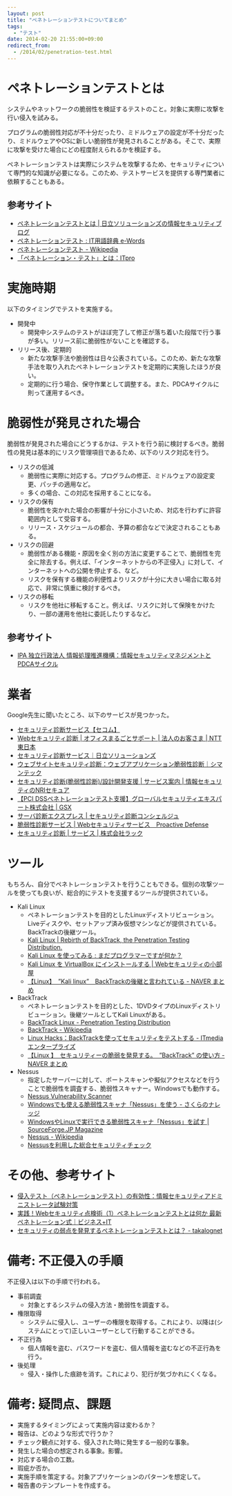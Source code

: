 ```yaml
---
layout: post
title: "ペネトレーションテストについてまとめ"
tags:
  - "テスト"
date: 2014-02-20 21:55:00+09:00
redirect_from:
  - /2014/02/penetration-test.html
---
```


# ペネトレーションテストとは

システムやネットワークの脆弱性を検証するテストのこと。対象に実際に攻撃を行い侵入を試みる。

プログラムの脆弱性対応が不十分だったり、ミドルウェアの設定が不十分だったり、ミドルウェアやOSに新しい脆弱性が発見されることがある。そこで、実際に攻撃を受けた場合にどの程度耐えられるかを検証する。

ペネトレーションテストは実際にシステムを攻撃するため、セキュリティについて専門的な知識が必要になる。このため、テストサービスを提供する専門業者に依頼することもある。

<!-- more -->

## 参考サイト

* [ペネトレーションテストとは | 日立ソリューションズの情報セキュリティブログ](http://securityblog.jp/words/4661.html)
* [ペネトレーションテスト : IT用語辞典 e-Words](http://sp.e-words.jp/w/E3839AE3838DE38388E383ACE383BCE382B7E383A7E383B3E38386E382B9E38388.html)
* [ペネトレーションテスト - Wikipedia](http://ja.wikipedia.org/wiki/%E3%83%9A%E3%83%8D%E3%83%88%E3%83%AC%E3%83%BC%E3%82%B7%E3%83%A7%E3%83%B3%E3%83%86%E3%82%B9%E3%83%88)
* [「ペネトレーション・テスト」とは：ITpro](http://itpro.nikkeibp.co.jp/word/page/10006229/)

# 実施時期

以下のタイミングでテストを実施する。

* 開発中
    * 開発中システムのテストがほぼ完了して修正が落ち着いた段階で行う事が多い。リリース前に脆弱性がないことを確認する。
* リリース後、定期的
    * 新たな攻撃手法や脆弱性は日々公表されている。このため、新たな攻撃手法を取り入れたペネトレーションテストを定期的に実施したほうが良い。
    * 定期的に行う場合、保守作業として調整する。また、PDCAサイクルに則って運用するべき。

# 脆弱性が発見された場合

脆弱性が発見された場合にどうするかは、テストを行う前に検討するべき。脆弱性の発見は基本的にリスク管理項目であるため、以下のリスク対応を行う。

* リスクの低減
    * 脆弱性に実際に対応する。プログラムの修正、ミドルウェアの設定変更、パッチの適用など。
    * 多くの場合、この対応を採用することになる。
* リスクの保有
    * 脆弱性を突かれた場合の影響が十分に小さいため、対応を行わずに許容範囲内として受容する。
    * リリース・スケジュールの都合、予算の都合などで決定されることもある。
* リスクの回避
    * 脆弱性がある機能・原因を全く別の方法に変更することで、脆弱性を完全に除去する。例えば、「インターネットからの不正侵入」に対して、インターネットへの公開を停止する、など。
    * リスクを保有する機能の利便性よりリスクが十分に大きい場合に取る対応で、非常に慎重に検討するべき。
* リスクの移転
    * リスクを他社に移転すること。例えば、リスクに対して保険をかけたり、一部の運用を他社に委託したりするなど。

## 参考サイト

* [IPA 独立行政法人 情報処理推進機構：情報セキュリティマネジメントとPDCAサイクル](http://www.ipa.go.jp/security/manager/protect/pdca/risk.html)

# 業者

Google先生に聞いたところ、以下のサービスが見つかった。

* [セキュリティ診断サービス【セコム】](http://www.secomtrust.net/service/consulting/shindan.html)
* [Webセキュリティ診断 | オフィスまるごとサポート | 法人のお客さま | NTT東日本](http://www.ntt-east.co.jp/business/solution/marugoto/webshindan/)
* [セキュリティ診断サービス｜日立ソリューションズ](http://www.hitachi-solutions.co.jp/security_assessment/)
* [ウェブサイトセキュリティ診断：ウェブアプリケーション脆弱性診断｜シマンテック](http://www.symantec.com/ja/jp/page.jsp?id=sds-webdiag)
* [セキュリティ診断(脆弱性診断)/設計開発支援 | サービス案内 | 情報セキュリティのNRIセキュア](http://www.nri-secure.co.jp/service/assessment/index.html?xadid=ads00054)
* [【PCI DSSペネトレーションテスト支援】グローバルセキュリティエキスパート株式会社 | GSX](http://www.gsx.co.jp/service/J3_11.html)
* [サーバ診断エクスプレス | セキュリティ診断コンシェルジュ](http://va.rs.jmc.ne.jp/server/server-express?gclid=CL2j-_bX2rwCFUYAvAodJmcAgw)
* [脆弱性診断サービス | Webセキュリティサービス　Proactive Defense](http://www.proactivedefense.jp/services/diagnosis/)
* [セキュリティ診断 | サービス | 株式会社ラック](http://www.lac.co.jp/service/evaluation/)

# ツール

もちろん、自分でペネトレーションテストを行うこともできる。個別の攻撃ツールを使っても良いが、総合的にテストを支援するツールが提供されている。

* Kali Linux
    * ペネトレーションテストを目的としたLinuxディストリビューション。Liveディスクや、セットアップ済み仮想マシンなどが提供されている。BackTrackの後継ツール。
    * [Kali Linux | Rebirth of BackTrack, the Penetration Testing Distribution.](http://www.kali.org/)
    * [Kali Linux を使ってみる : まだプログラマーですが何か？](http://dotnsf.blog.jp/archives/378189.html)
    * [Kali Linux を VirtualBox にインストールする | Webセキュリティの小部屋](http://www.websec-room.com/2014/01/07/1485)
    * [【Linux】　”Kali linux”　BackTrackの後継と言われている - NAVER まとめ](http://matome.naver.jp/odai/2137346166791157401)
* BackTrack
    * ペネトレーションテストを目的とした、1DVDタイプのLinuxディストリビューション。後継ツールとしてKali Linuxがある。
    * [BackTrack Linux - Penetration Testing Distribution](http://www.backtrack-linux.org/)
    * [BackTrack - Wikipedia](http://ja.wikipedia.org/wiki/BackTrack)
    * [Linux Hacks：BackTrackを使ってセキュリティをテストする - ITmedia エンタープライズ](http://www.itmedia.co.jp/enterprise/articles/0806/19/news035.html)
    * [【Linux 】　セキュリティーの脆弱を発見する。　”BackTrack” の使い方 - NAVER まとめ](http://matome.naver.jp/odai/2137113685353331401)
* Nessus
    * 指定したサーバーに対して、ポートスキャンや擬似アクセスなどを行うことで脆弱性を調査する、脆弱性スキャナー。Windowsでも動作する。
    * [Nessus Vulnerability Scanner](http://www.tenable.com/products/nessus)
    * [Windowsでも使える脆弱性スキャナ「Nessus」を使う - さくらのナレッジ](http://knowledge.sakura.ad.jp/tech/356/)
    * [WindowsやLinuxで実行できる脆弱性スキャナ「Nessus」を試す | SourceForge.JP Magazine](http://sourceforge.jp/magazine/13/06/04/090000)
    * [Nessus - Wikipedia](http://ja.wikipedia.org/wiki/Nessus)
    * [Nessusを利用した総合セキュリティチェック](http://www.bflets.dyndns.org/Security/Nessus.html)

# その他、参考サイト

* [侵入テスト（ペネトレーションテスト）の有効性：情報セキュリティアドミニストレータ試験対策](http://www.sstokkun.net/archives/2005/06/top_1.html)
* [実践！Webセキュリティ点検術（1）ペネトレーションテストとは何か 最新ペネトレーション式｜ビジネス+IT](http://www.sbbit.jp/article/cont1/15565)
* [セキュリティの弱点を発見するペネトレーションテストとは？ - takalognet](http://d.hatena.ne.jp/takalognet/20071017/1192586326)

# 備考: 不正侵入の手順

不正侵入は以下の手順で行われる。

* 事前調査
    * 対象とするシステムの侵入方法・脆弱性を調査する。
* 権限取得
    * システムに侵入し、ユーザーの権限を取得する。これにより、以降は(システムにとって)正しいユーザーとして行動することができる。
* 不正行為
    * 個人情報を盗む、パスワードを盗む、個人情報を盗むなどの不正行為を行う。
* 後処理
    * 侵入・操作した痕跡を消す。これにより、犯行が気づかれにくくなる。

# 備考: 疑問点、課題

* 実施するタイミングによって実施内容は変わるか？
* 報告は、どのような形式で行うか？
* チェック観点に対する、侵入された時に発生する一般的な事象。
* 発生した場合の想定される事象。影響。
* 対応する場合の工数。
* 瑕疵か否か。
* 実施手順を策定する。対象アプリケーションのパターンを想定して。
* 報告書のテンプレートを作成する。

